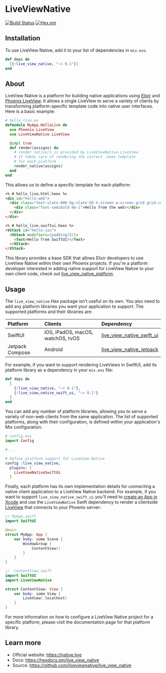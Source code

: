# LiveViewNative

[![Build Status](https://github.com/liveview-native/live_view_native/workflows/Elixir%20CI/badge.svg)](https://github.com/liveview-native/live_view_native/actions) [![Hex.pm](https://img.shields.io/hexpm/v/live_view_native.svg)](https://hex.pm/packages/live_view_native)

## Installation

To use LiveView Native, add it to your list of dependencies in `mix.exs`.

```elixir
def deps do
  [{:live_view_native, "~> 0.1"}]
end
```

## About

LiveView Native is a platform for building native applications using [Elixir](https://elixir-lang.org/) and [Phoenix LiveView](https://github.com/phoenixframework/phoenix_live_view). It allows a single LiveView to serve a variety of clients by transforming platform-specific template code into native user interfaces. Here is a basic example:

```elixir
# hello_live.ex
defmodule MyApp.HelloLive do
  use Phoenix.LiveView
  use LiveViewNative.LiveView

  @impl true
  def render(assigns) do
    # render_native/1 is provided by LiveViewNative.LiveView.
    # It takes care of rendering the correct .heex template
    # for each platform 
    render_native(assigns)
  end
end
```

This allows us to define a specific template for each platform:

```html
<% # hello_live.html.heex %>
<div id="hello-web">
  <div class="text-slate-800 bg-slate-50 h-screen w-screen grid grid-cols-1 gap-1 content-center items-center text-center">
    <div class="font-semibold mb-1">Hello from the web!</div>
  </div>
</div>
```

```html
<% # hello_live.swiftui.heex %>
<VStack id="hello-ios">
  <HStack modifiers={padding(5)}>
    <Text>Hello from SwiftUI!</Text>
  </HStack>
</VStack>
```

This library provides a base SDK that allows Elixir developers to use LiveView Native within their own Phoenix projects. If you're a platform developer interested in adding native support for LiveView Native to your own client code, check out [live_view_native_platform](https://github.com/liveview-native/live_view_native_platform).

## Usage

The `live_view_native` Hex package isn't useful on its own. You also need to add any platform libraries you want your application to support. The supported platforms and their libraries are:

| Platform        | Clients                           | Dependency                                                                              |
| :-------------- | :-------------------------------- | :-------------------------------------------------------------------------------------- |
| SwiftUI         | iOS, iPadOS, macOS, watchOS, tvOS | [live_view_native_swift_ui](https://github.com/liveview-native/liveview-client-swiftui) |
| Jetpack Compose | Android                           | [live_view_native_jetpack](https://github.com/liveview-native/liveview-client-jetpack)  |

For example, if you want to support rendering LiveViews in SwiftUI, add its platform library as a dependency in your `mix.exs` file:

```elixir
def deps do
  [
    {:live_view_native, "~> 0.1"},
    {:live_view_native_swift_ui, "~> 0.1"}
  ]
end
```

You can add any number of platform libraries, allowing you to serve a variety of non-web clients from the same application. The list of supported platforms, along with their configuration, is defined within your application's Mix configuration:

```elixir
# config.exs
import Config

# ...

# Define platform support for LiveView Native
config :live_view_native,
  plugins: [
    LiveViewNativeSwiftUi
  ]
```

Finally, each platform has its own implementation details for connecting a native client application to a LiveView Native backend. For example, if you want to support `live_view_native_swift_ui` you'll need to [create an App in Xcode](https://liveview-native.github.io/liveview-client-swiftui/tutorials/liveviewnative/01-initial-list#Creating-the-App) and use the `LiveViewNative` Swift dependency to render a clientside [LiveView](https://liveview-native.github.io/liveview-client-swiftui/documentation/liveviewnative/liveview) that connects to your Phoenix server:

```swift
// MyApp.swift
import SwiftUI

@main
struct MyApp: App {
    var body: some Scene {
        WindowGroup {
            ContentView()
        }
    }
}

//  ContentView.swift
import SwiftUI
import LiveViewNative

struct ContentView: View {
    var body: some View {
        LiveView(.localhost)
    }
}
```

For more information on how to configure a LiveView Native project for a specific platform, please visit the documentation page for that platform library.

## Learn more

  * Official website: https://native.live
  * Docs: https://hexdocs.pm/live_view_native
  * Source: https://github.com/liveviewnative/live_view_native
